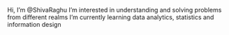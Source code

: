 Hi, I’m @ShivaRaghu
I’m interested in understanding and solving problems from different realms
I’m currently learning data analytics, statistics and information design

<!---
ShivaRaghu/ShivaRaghu is a ✨ special ✨ repository because its `README.md` (this file) appears on your GitHub profile.
You can click the Preview link to take a look at your changes.
--->
